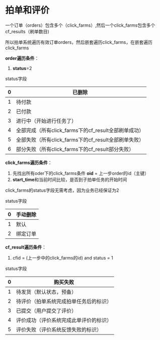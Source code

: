 # 拍单和评价

一个订单（orders）包含多个（click_farms）,然后一个click_farms包含多个cf_results（刷单数目)

所以拍单系统遍历有效订单orders，然后嵌套遍历click_farms，在嵌套遍历click_farms

**order遍历条件**：

1. **status**=2

status字段

| 0    | 已删除                                  |
| ---- | ------------------------------------ |
| 1    | 待付款                                  |
| 2    | 已付款                                  |
| 3    | 进行中（开始进行任务了）                         |
| 4    | 全部完成（所有click_farms下的cf_result全部刷单成功） |
| 5    | 全部失败（所有click_farms下的cf_result全部刷单失败） |
| 6    | 部分失败（所有click_farms下的cf_result部分失败）   |

**click_farms遍历条件**：

1. 先找出所有oder下的click_farms条件 **oid** = 上一步order的id（主键）
2. **start_time**和当前时间比较，是否到子拍单任务的开始时间

click_farms的status字段无需考虑，因为业务已经保证为2

status字段

| 0    | 手动删除 |
| ---- | ---- |
| 1    | 默认   |
| 2    | 绑定订单 |

**cf_result遍历条件**：

1.  cfid = (上一步中的click_farms的id) and status = 1

status字段

| 0    | 购买失败                |
| ---- | ------------------- |
| 1    | 待发货（默认状态，预备）        |
| 2    | 待评价（拍单系统完成拍单任务后的标识） |
| 3    | 已提交（用户提交了评价）        |
| 4    | 评价成功（评价系统完成此单评价的标识） |
| 5    | 评价失败（评价系统反馈失败的标识）   |